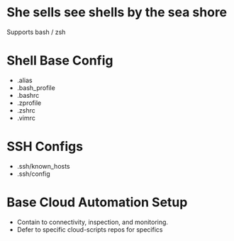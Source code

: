 # She sells see shells by the sea shore
Supports bash / zsh
# Shell Base Config
- .alias
- .bash_profile
- .bashrc
- .zprofile
- .zshrc
- .vimrc

# SSH Configs
- .ssh/known_hosts
- .ssh/config

# Base Cloud Automation Setup
- Contain to connectivity, inspection, and monitoring.
- Defer to specific cloud-scripts repos for specifics

